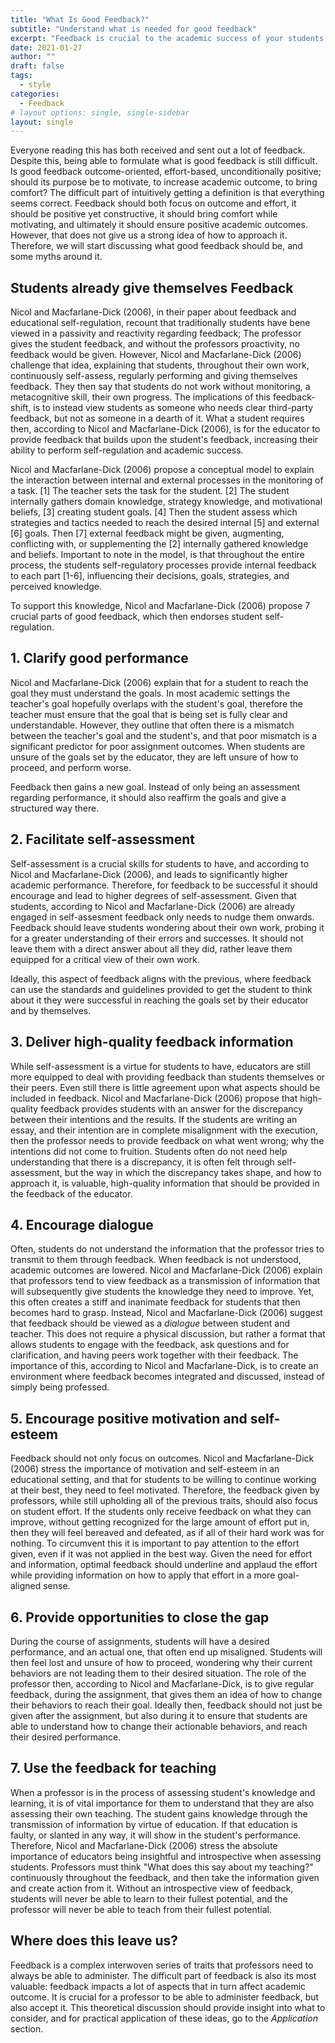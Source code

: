 ```yaml
---
title: "What Is Good Feedback?"
subtitle: "Understand what is needed for good feedback"
excerpt: "Feedback is crucial to the academic success of your students. If they do not know what they can improve upon, then they will never be able to do better. Yet, feedback can also be hurtful, uninsightful, and unmotivating. Therefore, to ensure good academic outcomes in students, you need to understand how to give them feedback."
date: 2021-01-27
author: ""
draft: false
tags:
  - style
categories:
  - Feedback
# layout options: single, single-sidebar
layout: single
---
```


Everyone reading this has both received and sent out a lot of feedback. Despite this, being able to formulate what is good feedback is still difficult. Is good feedback outcome-oriented, effort-based, unconditionally positive; should its purpose be to motivate, to increase academic outcome, to bring comfort? The difficult part of intuitively getting a definition is that everything seems correct. Feedback should both focus on outcome and effort, it should be positive yet constructive, it should bring comfort while motivating, and ultimately it should ensure positive academic outcomes. However, that does not give us a strong idea of how to approach it. Therefore, we will start discussing what good feedback should be, and some myths around it. 

## Students already give themselves Feedback

Nicol and Macfarlane-Dick (2006), in their paper about feedback and educational self-regulation, recount that traditionally students have bene viewed in a passivity and reactivity regarding feedback; The professor gives the student feedback, and without the professors proactivity, no feedback would be given. However, Nicol and Macfarlane-Dick (2006) challenge that idea, explaining that students, throughout their own work, continuously self-assess, regularly performing and giving themselves feedback. They then say that students do not work without monitoring, a metacognitive skill, their own progress. The implications of this feedback-shift, is to instead view students as someone who needs clear third-party feedback, but not as someone in a dearth of it. What a student requires then, according to Nicol and Macfarlane-Dick (2006), is for the educator to provide feedback that builds upon the student's feedback, increasing their ability to perform self-regulation and academic success. 

Nicol and Macfarlane-Dick (2006) propose a conceptual model to explain the interaction between internal and external processes in the monitoring of a task. [1] The teacher sets the task for the student. [2] The student internally gathers domain knowledge, strategy knowledge, and motivational beliefs, [3] creating student goals. [4] Then the student assess which strategies and tactics needed to reach the desired internal [5] and external [6] goals. Then [7] external feedback might be given, augmenting, conflicting with, or supplementing the [2] internally gathered knowledge and beliefs. Important to note in the model, is that throughout the entire process, the students self-regulatory processes provide internal feedback to each part [1-6], influencing their decisions, goals, strategies, and perceived knowledge. 

To support this knowledge, Nicol and Macfarlane-Dick (2006) propose 7 crucial parts of good feedback, which then endorses student self-regulation. 

## 1. Clarify good performance 

Nicol and Macfarlane-Dick (2006) explain that for a student to reach the goal they must understand the goals. In most academic settings the teacher's goal hopefully overlaps with the student's goal, therefore the teacher must ensure that the goal that is being set is fully clear and understandable. However, they outline that often there is a mismatch between the teacher's goal and the student's, and that poor mismatch is a significant predictor for poor assignment outcomes. When students are unsure of the goals set by the educator, they are left unsure of how to proceed, and perform worse. 

Feedback then gains a new goal. Instead of only being an assessment regarding performance, it should also reaffirm the goals and give a structured way there.  

## 2. Facilitate self-assessment

Self-assessment is a crucial skills for students to have, and according to Nicol and Macfarlane-Dick (2006), and leads to significantly higher academic performance. Therefore, for feedback to be successful it should encourage and lead to higher degrees of self-assessment. Given that students, according to Nicol and Macfarlane-Dick (2006) are already engaged in self-assesment feedback only needs to nudge them onwards. Feedback should leave students wondering about their own work, probing it for a greater understanding of their errors and successes. It should not leave them with a direct answer about all they did, rather leave them equipped for a critical view of their own work. 

Ideally, this aspect of feedback aligns with the previous, where feedback can use the standards and guidelines provided to get the student to think about it they were successful in reaching the goals set by their educator and by themselves. 

## 3. Deliver high-quality feedback information

While self-assessment is a virtue for students to have, educators are still more equipped to deal with providing feedback than students themselves or their peers. Even still there is little agreement upon what aspects should be included in feedback. Nicol and Macfarlane-Dick (2006) propose that high-quality feedback provides students with an answer for the discrepancy between their intentions and the results. If the students are writing an essay, and their intention are in complete misalignment with the execution, then the professor needs to provide feedback on what went wrong; why the intentions did not come to fruition. Students often do not need help understanding that there is a discrepancy, it is often felt through self-assessment, but the way in which the discrepancy takes shape, and how to approach it, is valuable, high-quality information that should be provided in the feedback of the educator. 

## 4. Encourage dialogue 

Often, students do not understand the information that the professor tries to transmit to them through feedback. When feedback is not understood, academic outcomes are lowered. Nicol and Macfarlane-Dick (2006) explain that professors tend to view feedback as a transmission of information that will subsequently give students the knowledge they need to improve. Yet, this often creates a stiff and inanimate feedback for students that then becomes hard to grasp. Instead, Nicol and Macfarlane-Dick (2006) suggest that feedback should be viewed as a *dialogue* between student and teacher. This does not require a physical discussion, but rather a format that allows students to engage with the feedback, ask questions and for clarification, and having peers work together with their feedback. The importance of this, according to Nicol and Macfarlane-Dick, is to create an environment where feedback becomes integrated and discussed, instead of simply being professed. 

## 5. Encourage positive motivation and self-esteem

Feedback should not only focus on outcomes. Nicol and Macfarlane-Dick (2006) stress the importance of motivation and self-esteem in an educational setting, and that for students to be willing to continue working at their best, they need to feel motivated. Therefore, the feedback given by professors, while still upholding all of the previous traits, should also focus on student effort. If the students only receive feedback on what they can improve, without getting recognized for the large amount of effort put in, then they will feel bereaved and defeated, as if all of their hard work was for nothing. To circumvent this it is important to pay attention to the effort given, even if it was not applied in the best way. Given the need for effort and information, optimal feedback should underline and applaud the effort while providing information on how to apply that effort in a more goal-aligned sense.

## 6. Provide opportunities to close the gap

During the course of assignments, students will have a desired performance, and an actual one, that often end up misaligned. Students will then feel lost and unsure of how to proceed, wondering why their current behaviors are not leading them to their desired situation. The role of the professor then, according to Nicol and Macfarlane-Dick, is to give regular feedback, during the assignment, that gives them an idea of how to change their behaviors to reach their goal. Ideally then, feedback should not just be given after the assignment, but also during it to ensure that students are able to understand how to change their actionable behaviors, and reach their desired performance. 

## 7. Use the feedback for teaching 

When a professor is in the process of assessing student's knowledge and learning, it is of vital importance for them to understand that they are also assessing their own teaching. The student gains knowledge through the transmission of information by virtue of education. If that education is faulty, or slanted in any way, it will show in the student's performance. Therefore, Nicol and Macfarlane-Dick (2006) stress the absolute importance of educators being insightful and introspective when assessing students. Professors must think "What does this say about my teaching?" continuously throughout the feedback, and then take the information given and create action from it. Without an introspective view of feedback, students will never be able to learn to their fullest potential, and the professor will never be able to teach from their fullest potential. 

## Where does this leave us?

Feedback is a complex interwoven series of traits that professors need to always be able to administer. The difficult part of feedback is also its most valuable: feedback impacts a lot of aspects that in turn affect academic outcome. It is crucial for a professor to be able to administer feedback, but also accept it. This theoretical discussion should provide insight into what to consider, and for practical application of these ideas, go to the *Application* section. 


